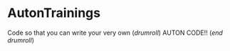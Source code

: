 # AutonTrainings

Code so that you can write your very own (*drumroll*) AUTON CODE!! (*end drumroll*)
